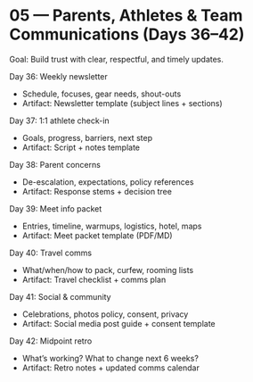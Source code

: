 # 05 — Parents, Athletes & Team Communications (Days 36–42)

Goal: Build trust with clear, respectful, and timely updates.

Day 36: Weekly newsletter
- Schedule, focuses, gear needs, shout-outs
- Artifact: Newsletter template (subject lines + sections)

Day 37: 1:1 athlete check-in
- Goals, progress, barriers, next step
- Artifact: Script + notes template

Day 38: Parent concerns
- De-escalation, expectations, policy references
- Artifact: Response stems + decision tree

Day 39: Meet info packet
- Entries, timeline, warmups, logistics, hotel, maps
- Artifact: Meet packet template (PDF/MD)

Day 40: Travel comms
- What/when/how to pack, curfew, rooming lists
- Artifact: Travel checklist + comms plan

Day 41: Social & community
- Celebrations, photos policy, consent, privacy
- Artifact: Social media post guide + consent template

Day 42: Midpoint retro
- What’s working? What to change next 6 weeks?
- Artifact: Retro notes + updated comms calendar
